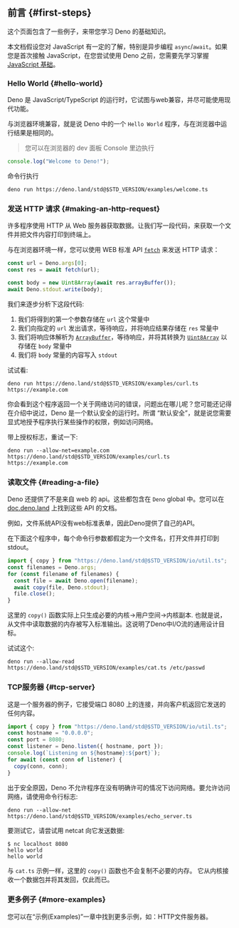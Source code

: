 ## 前言 {#first-steps}

这个页面包含了一些例子，来带您学习 Deno 的基础知识。

本文档假设您对 JavaScript 有一定的了解，特别是异步编程 `async`/`await`。如果您是首次接触 JavaScript，在您尝试使用 Deno 之前，您需要先学习掌握 [JavaScript 基础](https://developer.mozilla.org/en-US/docs/Learn/JavaScript)。

### Hello World {#hello-world}

Deno 是 JavaScript/TypeScript 的运行时，它试图与web兼容，并尽可能使用现代功能。

与浏览器环境兼容，就是说 Deno 中的一个 `Hello World` 程序，与在浏览器中运行结果是相同的。

> 您可以在浏览器的 dev 面板 Console 里边执行
```ts
console.log("Welcome to Deno!");
```

命令行执行

```shell
deno run https://deno.land/std@$STD_VERSION/examples/welcome.ts
```

### 发送 HTTP 请求 {#making-an-http-request}

许多程序使用 HTTP 从 Web 服务器获取数据。让我们写一段代码，来获取一个文件并把文件内容打印到终端上。

与在浏览器环境一样，您可以使用 WEB 标准 API [`fetch`](https://developer.mozilla.org/en-US/docs/Web/API/Fetch_API) 来发送 HTTP 请求：

```ts
const url = Deno.args[0];
const res = await fetch(url);

const body = new Uint8Array(await res.arrayBuffer());
await Deno.stdout.write(body);
```

我们来逐步分析下这段代码:

1. 我们将得到的第一个参数存储在 `url` 这个常量中
2. 我们向指定的 `url` 发出请求，等待响应，并将响应结果存储在 `res` 常量中
3. 我们将响应体解析为 [`ArrayBuffer`](https://developer.mozilla.org/en-US/docs/Web/JavaScript/Reference/Global_Objects/ArrayBuffer)，等待响应，并将其转换为 [`Uint8Array`](https://developer.mozilla.org/en-US/docs/Web/JavaScript/Reference/Global_Objects/Uint8Array) 以存储在 `body` 常量中
4. 我们将 `body` 常量的内容写入 `stdout`

试试看:

```shell
deno run https://deno.land/std@$STD_VERSION/examples/curl.ts https://example.com
```

你会看到这个程序返回一个关于网络访问的错误，问题出在哪儿呢？您可能还记得在介绍中说过，Deno 是一个默认安全的运行时。所谓 “默认安全”，就是说您需要显式地授予程序执行某些操作的权限，例如访问网络。

带上授权标志，重试一下:

```shell
deno run --allow-net=example.com https://deno.land/std@$STD_VERSION/examples/curl.ts https://example.com
```

### 读取文件 {#reading-a-file}

Deno 还提供了不是来自 web 的 api。这些都包含在 `Deno` global 中。您可以在 [doc.deno.land](https://doc.deno.land/builtin/stable#Deno) 上找到这些 API 的文档。

例如，文件系统API没有web标准表单，因此Deno提供了自己的API。

在下面这个程序中，每个命令行参数都假定为一个文件名，打开文件并打印到stdout。

```ts
import { copy } from "https://deno.land/std@$STD_VERSION/io/util.ts";
const filenames = Deno.args;
for (const filename of filenames) {
  const file = await Deno.open(filename);
  await copy(file, Deno.stdout);
  file.close();
}
```

这里的 `copy()` 函数实际上只生成必要的内核→用户空间→内核副本. 也就是说，从文件中读取数据的内存被写入标准输出。这说明了Deno中I/O流的通用设计目标。

试试这个:

```shell
deno run --allow-read https://deno.land/std@$STD_VERSION/examples/cat.ts /etc/passwd
```

### TCP服务器 {#tcp-server}

这是一个服务器的例子，它接受端口 8080 上的连接，并向客户机返回它发送的任何内容。

```ts
import { copy } from "https://deno.land/std@$STD_VERSION/io/util.ts";
const hostname = "0.0.0.0";
const port = 8080;
const listener = Deno.listen({ hostname, port });
console.log(`Listening on ${hostname}:${port}`);
for await (const conn of listener) {
  copy(conn, conn);
}
```

出于安全原因，Deno 不允许程序在没有明确许可的情况下访问网络。要允许访问网络，请使用命令行标志:

```shell
deno run --allow-net https://deno.land/std@$STD_VERSION/examples/echo_server.ts
```

要测试它，请尝试用 netcat 向它发送数据:

```shell
$ nc localhost 8080
hello world
hello world
```

与 `cat.ts` 示例一样，这里的 `copy()` 函数也不会复制不必要的内存。
它从内核接收一个数据包并将其发回，仅此而已。

### 更多例子 {#more-examples}

您可以在“示例(Examples)”一章中找到更多示例，如：HTTP文件服务器。
